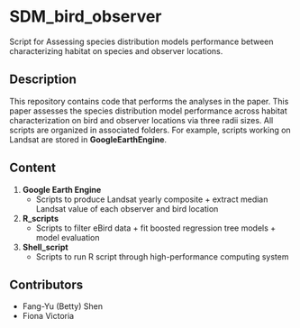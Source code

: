 # SDM_bird_observer
Script for Assessing species distribution models performance between characterizing habitat on species and observer locations.
## Description
This repository contains code that performs the analyses in the paper. This paper assesses the species distribution model performance across habitat characterization on bird and observer locations via three radii sizes. All scripts are organized in associated folders. For example, scripts working on Landsat are stored in **GoogleEarthEngine**. 
## Content
1. **Google Earth Engine**
   - Scripts to produce Landsat yearly composite + extract median Landsat value of each observer and bird location
2. **R_scripts**
   - Scripts to filter eBird data + fit boosted regression tree models + model evaluation
3. **Shell_script**
   - Scripts to run R script through high-performance computing system
## Contributors
* Fang-Yu (Betty) Shen
* Fiona Victoria
